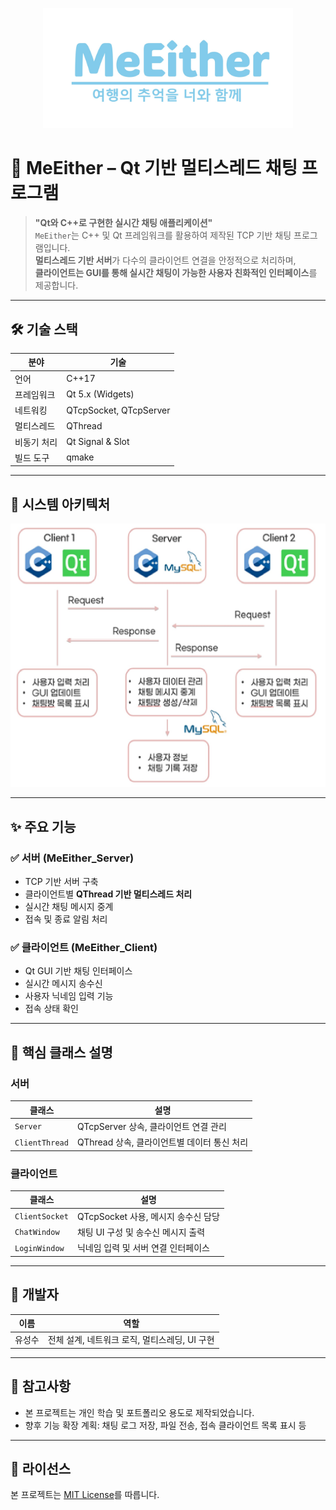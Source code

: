 <p align="center">
  <img src="https://raw.githubusercontent.com/YooSungSoo/MeEither_Project/master/assets/MeEither_Logo.jpg" width="400"/>
</p>

# 💬 MeEither – Qt 기반 멀티스레드 채팅 프로그램

> **"Qt와 C++로 구현한 실시간 채팅 애플리케이션"**  
> `MeEither`는 C++ 및 Qt 프레임워크를 활용하여 제작된 TCP 기반 채팅 프로그램입니다.  
> **멀티스레드 기반 서버**가 다수의 클라이언트 연결을 안정적으로 처리하며,  
> **클라이언트는 GUI를 통해 실시간 채팅이 가능한 사용자 친화적인 인터페이스**를 제공합니다.

---

## 🛠 기술 스택

| 분야       | 기술 |
|------------|------|
| 언어       | C++17 |
| 프레임워크 | Qt 5.x (Widgets) |
| 네트워킹   | QTcpSocket, QTcpServer |
| 멀티스레드 | QThread |
| 비동기 처리 | Qt Signal & Slot |
| 빌드 도구  | qmake |

---

## 🔧 시스템 아키텍처

<p align="center">
    <img src="https://raw.githubusercontent.com/YooSungSoo/MeEither_Project/master/assets/architecture_diagram.jpg" width="600"/>
</p>

---

## ✨ 주요 기능

### ✅ 서버 (MeEither_Server)
- TCP 기반 서버 구축
- 클라이언트별 **QThread 기반 멀티스레드 처리**
- 실시간 채팅 메시지 중계
- 접속 및 종료 알림 처리

### ✅ 클라이언트 (MeEither_Client)
- Qt GUI 기반 채팅 인터페이스
- 실시간 메시지 송수신
- 사용자 닉네임 입력 기능
- 접속 상태 확인

---

## 🧠 핵심 클래스 설명

### 서버
| 클래스 | 설명 |
|--------|------|
| `Server` | QTcpServer 상속, 클라이언트 연결 관리 |
| `ClientThread` | QThread 상속, 클라이언트별 데이터 통신 처리 |

### 클라이언트
| 클래스 | 설명 |
|--------|------|
| `ClientSocket` | QTcpSocket 사용, 메시지 송수신 담당 |
| `ChatWindow` | 채팅 UI 구성 및 송수신 메시지 출력 |
| `LoginWindow` | 닉네임 입력 및 서버 연결 인터페이스 |

---

## 🙋 개발자

| 이름 | 역할 |
|------|------|
| 유성수 | 전체 설계, 네트워크 로직, 멀티스레딩, UI 구현 |

---

## 📌 참고사항

- 본 프로젝트는 개인 학습 및 포트폴리오 용도로 제작되었습니다.
- 향후 기능 확장 계획: 채팅 로그 저장, 파일 전송, 접속 클라이언트 목록 표시 등

---

## 📝 라이선스

본 프로젝트는 [MIT License](LICENSE)를 따릅니다.

